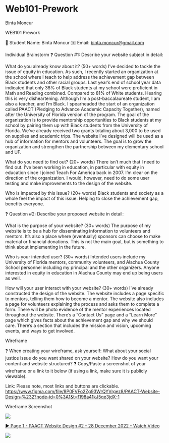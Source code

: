 # Web101-Prework
Binta Moncur


WEB101 Prework

👤 Student Name: Binta Moncur
✉️ Email: binta.moncur@gmail.com

Individual Brainstorm
❓ Question #1:  Describe your website subject in detail:

What do you already know about it? (50+ words)
I’ve decided to tackle the issue of equity in education. As such, I recently started an organization at the school where I teach to help address the achievement gap between Black students and other racial groups. Last year’s end of school year data indicated that only 38% of Black students at my school were proficient in Math and Reading combined. Compared to 81% of White students. Hearing this is very disheartening. Although I’m a post-baccalaureate student, I am also a teacher, and I’m Black. I spearheaded the start of an organization called PAACT (Pledging to Advance Academic Capacity Together), named after the University of Florida version of the program. The goal of the organization is to provide mentorship opportunities to Black students at my school by pairing them up with Black students from the University of Florida. We’ve already received  two grants totaling about 3,000 to be used on supplies and academic trips. The website I’ve designed will be used as a hub of information for mentors and volunteers. The goal is to grow the organization and strengthen the partnership between my elementary school and UF. 


What do you need to find out? (20+ words)
There isn’t much that I need to find out. I’ve been working in education, in particular with equity in education since I joined Teach For America back in 2007. I’m clear on the direction of the organization. I would, however, need to do some user testing and make improvements to the design of the website.


Who is impacted by this issue? (20+ words)
Black students and society as a whole feel the impact of this issue. Helping to close the achievement gap, benefits everyone.


❓ Question #2: Describe your proposed website in detail:

What is the purpose of your website? (30+ words)
The purpose of my website is to be a hub for disseminating information to volunteers and mentors. It’s also a place where (eventually) sponsors can choose to make material or financial donations. This is not the main goal, but is something to think about implementing in the future.


Who is your intended user? (30+ words)
Intended users include my University of Florida mentors, community volunteers, and Alachua County School personnel including my principal and the other organizers. Anyone interested in equity in education in Alachua County may end up being users as well.


How will your user interact with your website? (30+ words)
I’ve already constructed the design of the website. The website includes a page specific to mentors, telling them how to become a mentor. The website also includes a page for volunteers explaining the process and asks them to complete a form. There will be photo evidence of the mentor experiences located throughout the website. There’s a “Contact Us” page and a “Learn More” page which gives facts about the achievement gap and why we should care. There’s a section that includes the mission and vision, upcoming events, and ways to get involved. 




Wireframe 

❓ When creating your wireframe, ask yourself:
What about your social justice issue do you want shared on your website?
How do you want your content and website structured?
❓ Copy/Paste a screenshot of your wireframe or a link to it below (if using a link, make sure it is publicly viewable).


Link: 
Please note, most links and buttons are clickable. 
https://www.figma.com/file/8P0FVFo2Zg93WrQYVrgez8/PAACT-Website-Design-%232?node-id=0%3A1&t=f198a41kJ5qe3jdX-1



Wireframe Screenshot

![](https://i.imgur.com/tH3uJdm.png)

<a href="https://www.loom.com/share/8872b45754b44d1ea167638e6a1ead09">
    <p>▶ Page 1 - PAACT Website Design #2 - 28 December 2022 - Watch Video</p>
    <img style="max-width:300px;" src="https://cdn.loom.com/sessions/thumbnails/8872b45754b44d1ea167638e6a1ead09-with-play.gif">
  </a>
